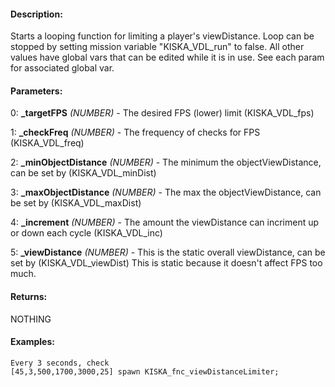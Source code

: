 #### Description:
Starts a looping function for limiting a player's viewDistance. Loop can be stopped by setting mission variable "KISKA_VDL_run" to false. All other values have global vars that can be edited while it is in use. See each param for associated global var.

#### Parameters:
0: **_targetFPS** *(NUMBER)* - The desired FPS (lower) limit (KISKA_VDL_fps)

1: **_checkFreq** *(NUMBER)* - The frequency of checks for FPS (KISKA_VDL_freq)

2: **_minObjectDistance** *(NUMBER)* - The minimum the objectViewDistance, can be set by (KISKA_VDL_minDist)

3: **_maxObjectDistance** *(NUMBER)* - The max the objectViewDistance, can be set by (KISKA_VDL_maxDist)

4: **_increment** *(NUMBER)* - The amount the viewDistance can incriment up or down each cycle (KISKA_VDL_inc)

5: **_viewDistance** *(NUMBER)* - This is the static overall viewDistance, can be set by (KISKA_VDL_viewDist) This is static because it doesn't affect FPS too much.

#### Returns:
NOTHING

#### Examples:
```sqf
Every 3 seconds, check
[45,3,500,1700,3000,25] spawn KISKA_fnc_viewDistanceLimiter;
```

